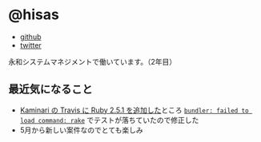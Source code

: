 # @hisas

* [github](https://github.com/hisas)
* [twitter](https://twitter.com/h_isas)

永和システムマネジメントで働いています。（2年目）

## 最近気になること

* [Kaminari の Travis に Ruby 2.5.1 を追加した](https://github.com/kaminari/kaminari/pull/943)ところ [`bundler: failed to load command: rake`](https://travis-ci.org/kaminari/kaminari/jobs/361107360) でテストが落ちていたので修正した
* 5月から新しい案件なのでとても楽しみ